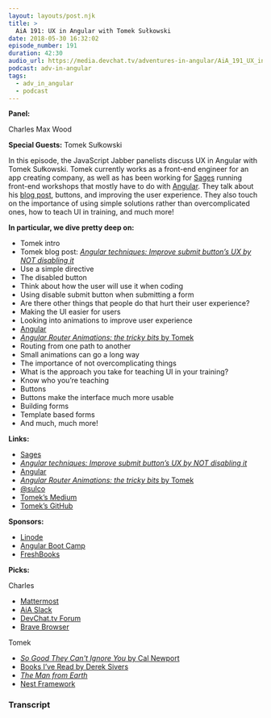 ```yaml
---
layout: layouts/post.njk
title: >
  AiA 191: UX in Angular with Tomek Sułkowski
date: 2018-05-30 16:32:02
episode_number: 191
duration: 42:30
audio_url: https://media.devchat.tv/adventures-in-angular/AiA_191_UX_in_Angular_with_Tomek_Sulkowski.mp3
podcast: adv-in-angular
tags:
  - adv_in_angular
  - podcast
---
```


**Panel:**

Charles Max Wood

**Special Guests:** Tomek Sułkowski

In this episode, the JavaScript Jabber panelists discuss UX in Angular with Tomek Sułkowski. Tomek currently works as a front-end engineer for an app creating company, as well as has been working for [Sages](https://sages.io/) running front-end workshops that mostly have to do with [Angular](https://angular.io/). They talk about his [blog post](https://blog.usejournal.com/angular-techniques-improve-submit-buttons-ux-by-not-disabling-it-896992a94a38), buttons, and improving the user experience. They also touch on the importance of using simple solutions rather than overcomplicated ones, how to teach UI in training, and much more!

**In particular, we dive pretty deep on:**

- Tomek intro
- Tomek blog post: [_Angular techniques: Improve submit button’s UX by NOT disabling it_](https://blog.usejournal.com/angular-techniques-improve-submit-buttons-ux-by-not-disabling-it-896992a94a38)
- Use a simple directive
- The disabled button
- Think about how the user will use it when coding
- Using disable submit button when submitting a form
- Are there other things that people do that hurt their user experience?
- Making the UI easier for users
- Looking into animations to improve user experience
- [Angular](https://angular.io/)
- [_Angular Router Animations: the tricky bits_ by Tomek](https://medium.com/frontend-coach/angular-router-animations-what-they-dont-tell-you-3d2737a7f20b)
- Routing from one path to another
- Small animations can go a long way
- The importance of not overcomplicating things
- What is the approach you take for teaching UI in your training?
- Know who you’re teaching
- Buttons
- Buttons make the interface much more usable
- Building forms
- Template based forms
- And much, much more!

**Links:**

- [Sages](https://sages.io/)
- [_Angular techniques: Improve submit button’s UX by NOT disabling it_](https://blog.usejournal.com/angular-techniques-improve-submit-buttons-ux-by-not-disabling-it-896992a94a38)
- [Angular](https://angular.io/)
- [_Angular Router Animations: the tricky bits_ by Tomek](https://medium.com/frontend-coach/angular-router-animations-what-they-dont-tell-you-3d2737a7f20b)
- [@sulco](https://twitter.com/sulco?lang=en)
- [Tomek’s Medium](https://medium.com/@tomsu)
- [Tomek’s GitHub](https://github.com/sulco)

**Sponsors:**

- [Linode](https://promo.linode.com/adventuresinangular/)
- [Angular Boot Camp](https://angularbootcamp.com/)
- [FreshBooks](https://www.freshbooks.com/invoice?ref=11731&utm_source=pbm&utm_medium=affiliate-program&utm_influencer=419364&utm_campaign=podcast-influencers)

**Picks:**

Charles

- [Mattermost](https://about.mattermost.com/)
- [AiA Slack](https://devchat.tv/adventures-angular-slack)
- [DevChat.tv Forum](https://forum.devchat.tv/)
- [Brave Browser](https://brave.com/)

Tomek

- [_So Good They Can't Ignore You_ by Cal Newport](https://www.amazon.com/Good-They-Cant-Ignore-You/dp/1455509124)
- [Books I’ve Read by Derek Sivers](https://sivers.org/book)
- [_The Man from Earth_](https://www.imdb.com/title/tt0756683/)
- [Nest Framework](https://nestjs.com/)

### Transcript
